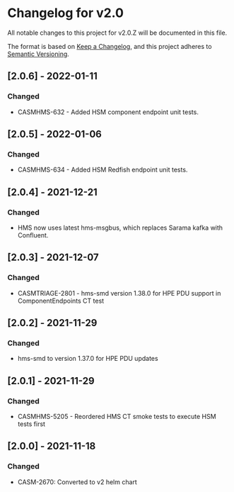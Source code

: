 # Changelog for v2.0

All notable changes to this project for v2.0.Z will be documented in this file.

The format is based on [Keep a Changelog](https://keepachangelog.com/en/1.0.0/),
and this project adheres to [Semantic Versioning](https://semver.org/spec/v2.0.0.html).

## [2.0.6] - 2022-01-11

### Changed

- CASMHMS-632 - Added HSM component endpoint unit tests.

## [2.0.5] - 2022-01-06

### Changed

- CASMHMS-634 - Added HSM Redfish endpoint unit tests.

## [2.0.4] - 2021-12-21

### Changed

- HMS now uses latest hms-msgbus, which replaces Sarama kafka with Confluent.

## [2.0.3] - 2021-12-07

### Changed

- CASMTRIAGE-2801 - hms-smd version 1.38.0 for HPE PDU support in ComponentEndpoints CT test

## [2.0.2] - 2021-11-29

### Changed

- hms-smd to version 1.37.0 for HPE PDU updates

## [2.0.1] - 2021-11-29

### Changed

- CASMHMS-5205 - Reordered HMS CT smoke tests to execute HSM tests first

## [2.0.0] - 2021-11-18

### Changed

- CASM-2670: Converted to v2 helm chart
